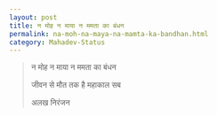 ```yaml
---
layout: post
title: न मोह न माया न ममता का बंधन 
permalink: na-moh-na-maya-na-mamta-ka-bandhan.html
category: Mahadev-Status
---
```

> न मोह न माया न ममता का बंधन 
> 
> जीवन से मौत तक है महाकाल सब 
> 
> अलख निरंजन 
